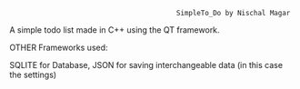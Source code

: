                                              SimpleTo_Do by Nischal Magar

A simple todo list made in C++ using the QT framework.

OTHER Frameworks used:

SQLITE for Database,
JSON for saving interchangeable data (in this case the settings)
